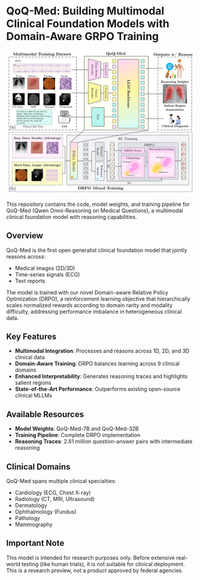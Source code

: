 # QoQ-Med: Building Multimodal Clinical Foundation Models with Domain-Aware GRPO Training

![QoQ-Med Model Overview](images/model_training.jpeg)

This repository contains the code, model weights, and training pipeline for QoQ-Med (Qwen Omni-Reasoning on Medical Questions), a multimodal clinical foundation model with reasoning capabilities.

## Overview

QoQ-Med is the first open generalist clinical foundation model that jointly reasons across:
- Medical images (2D/3D)
- Time-series signals (ECG)
- Text reports

The model is trained with our novel Domain-aware Relative Policy Optimization (DRPO), a reinforcement learning objective that hierarchically scales normalized rewards according to domain rarity and modality difficulty, addressing performance imbalance in heterogeneous clinical data.

## Key Features

- **Multimodal Integration**: Processes and reasons across 1D, 2D, and 3D clinical data
- **Domain-Aware Training**: DRPO balances learning across 9 clinical domains
- **Enhanced Interpretability**: Generates reasoning traces and highlights salient regions
- **State-of-the-Art Performance**: Outperforms existing open-source clinical MLLMs

## Available Resources

- **Model Weights**: QoQ-Med-7B and QoQ-Med-32B
- **Training Pipeline**: Complete DRPO implementation
- **Reasoning Traces**: 2.61 million question-answer pairs with intermediate reasoning

## Clinical Domains

QoQ-Med spans multiple clinical specialties:
- Cardiology (ECG, Chest X-ray)
- Radiology (CT, MRI, Ultrasound)
- Dermatology
- Ophthalmology (Fundus)
- Pathology
- Mammography

## Important Note

This model is intended for research purposes only. Before extensive real-world testing (like human trials), it is not suitable for clinical deployment. This is a research preview, not a product approved by federal agencies.